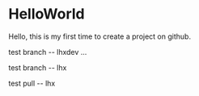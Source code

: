 # HelloWorld
Hello, this is my first time to create a project on github.

test branch -- lhxdev
...

test branch -- lhx

test pull -- lhx

